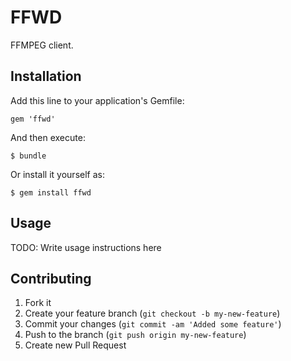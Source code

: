 # FFWD

FFMPEG client.

## Installation

Add this line to your application's Gemfile:

    gem 'ffwd'

And then execute:

    $ bundle

Or install it yourself as:

    $ gem install ffwd

## Usage

TODO: Write usage instructions here

## Contributing

1. Fork it
2. Create your feature branch (`git checkout -b my-new-feature`)
3. Commit your changes (`git commit -am 'Added some feature'`)
4. Push to the branch (`git push origin my-new-feature`)
5. Create new Pull Request

